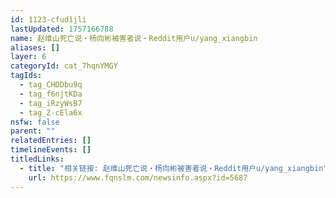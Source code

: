 ```yaml
---
id: 1123-cfud1jli
lastUpdated: 1757166788
name: 赵维山死亡说・杨向彬被害者说・Reddit用户u/yang_xiangbin
aliases: []
layer: 6
categoryId: cat_7hqnYMGY
tagIds:
  - tag_CHDDbu9q
  - tag_f6njtKDa
  - tag_iRzyWsB7
  - tag_Z-cEla6x
nsfw: false
parent: ""
relatedEntries: []
timelineEvents: []
titledLinks:
  - title: "相关链接: 赵维山死亡说・杨向彬被害者说・Reddit用户u/yang_xiangbin"
    url: https://www.fqnslm.com/newsinfo.aspx?id=5687
---
```


